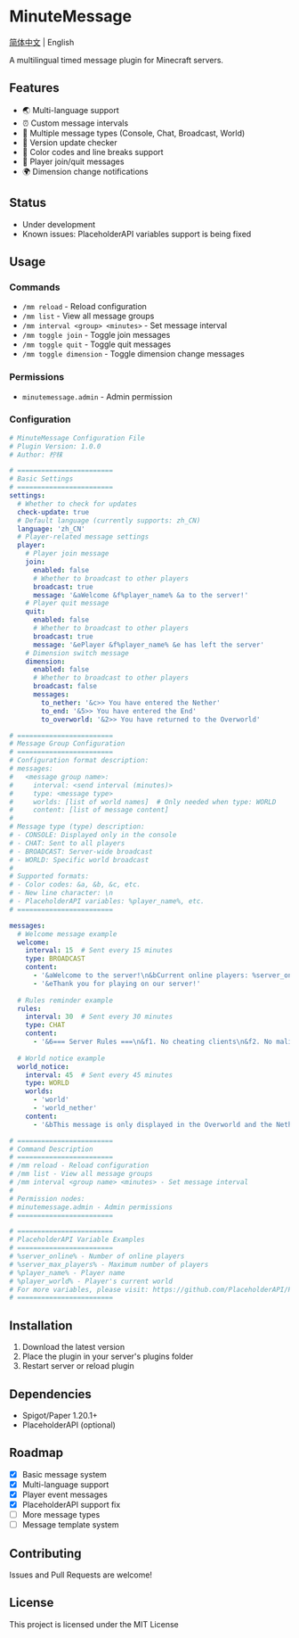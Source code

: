 # MinuteMessage

[简体中文](README.md) | English

A multilingual timed message plugin for Minecraft servers.

## Features

- 🌏 Multi-language support
- ⏰ Custom message intervals
- 🎯 Multiple message types (Console, Chat, Broadcast, World)
- 🔄 Version update checker
- 🎨 Color codes and line breaks support
- 👋 Player join/quit messages
- 🌍 Dimension change notifications

## Status

- Under development
- Known issues: PlaceholderAPI variables support is being fixed

## Usage

### Commands

- `/mm reload` - Reload configuration
- `/mm list` - View all message groups
- `/mm interval <group> <minutes>` - Set message interval
- `/mm toggle join` - Toggle join messages
- `/mm toggle quit` - Toggle quit messages
- `/mm toggle dimension` - Toggle dimension change messages

### Permissions

- `minutemessage.admin` - Admin permission

### Configuration 
```yml
# MinuteMessage Configuration File
# Plugin Version: 1.0.0
# Author: 柠枺

# ========================
# Basic Settings
# ========================
settings:
  # Whether to check for updates
  check-update: true
  # Default language (currently supports: zh_CN)
  language: 'zh_CN'
  # Player-related message settings
  player:
    # Player join message
    join:
      enabled: false
      # Whether to broadcast to other players
      broadcast: true
      message: '&aWelcome &f%player_name% &a to the server!'
    # Player quit message
    quit:
      enabled: false
      # Whether to broadcast to other players
      broadcast: true
      message: '&ePlayer &f%player_name% &e has left the server'
    # Dimension switch message
    dimension:
      enabled: false
      # Whether to broadcast to other players
      broadcast: false
      messages:
        to_nether: '&c>> You have entered the Nether'
        to_end: '&5>> You have entered the End'
        to_overworld: '&2>> You have returned to the Overworld'

# ========================
# Message Group Configuration
# ========================
# Configuration format description:
# messages:
#   <message group name>:
#     interval: <send interval (minutes)>
#     type: <message type>
#     worlds: [list of world names]  # Only needed when type: WORLD
#     content: [list of message content]
#
# Message type (type) description:
# - CONSOLE: Displayed only in the console
# - CHAT: Sent to all players
# - BROADCAST: Server-wide broadcast
# - WORLD: Specific world broadcast
#
# Supported formats:
# - Color codes: &a, &b, &c, etc.
# - New line character: \n
# - PlaceholderAPI variables: %player_name%, etc.
# ========================

messages:
  # Welcome message example
  welcome:
    interval: 15  # Sent every 15 minutes
    type: BROADCAST
    content:
      - '&aWelcome to the server!\n&bCurrent online players: %server_online%'
      - '&eThank you for playing on our server!'
  
  # Rules reminder example
  rules:
    interval: 30  # Sent every 30 minutes
    type: CHAT
    content:
      - '&6=== Server Rules ===\n&f1. No cheating clients\n&f2. No malicious destruction\n&f3. Please get along with other players'
  
  # World notice example
  world_notice:
    interval: 45  # Sent every 45 minutes
    type: WORLD
    worlds: 
      - 'world'
      - 'world_nether'
    content:
      - '&bThis message is only displayed in the Overworld and the Nether'

# ========================
# Command Description
# ========================
# /mm reload - Reload configuration
# /mm list - View all message groups
# /mm interval <group name> <minutes> - Set message interval
#
# Permission nodes:
# minutemessage.admin - Admin permissions
# ========================

# ========================
# PlaceholderAPI Variable Examples
# ========================
# %server_online% - Number of online players
# %server_max_players% - Maximum number of players
# %player_name% - Player name
# %player_world% - Player's current world
# For more variables, please visit: https://github.com/PlaceholderAPI/PlaceholderAPI/wiki/Placeholders
# ========================

```

## Installation

1. Download the latest version
2. Place the plugin in your server's plugins folder
3. Restart server or reload plugin

## Dependencies

- Spigot/Paper 1.20.1+
- PlaceholderAPI (optional)

## Roadmap

- [x] Basic message system
- [x] Multi-language support
- [x] Player event messages
- [x] PlaceholderAPI support fix
- [ ] More message types
- [ ] Message template system

## Contributing

Issues and Pull Requests are welcome!

## License

This project is licensed under the MIT License
